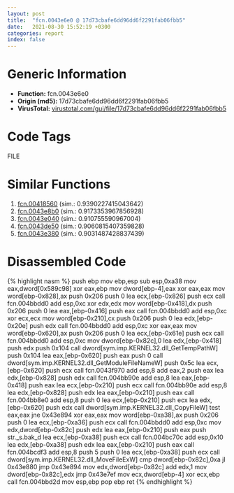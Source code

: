 ```yaml
---
layout: post
title:  "fcn.0043e6e0 @ 17d73cbafe6dd96dd6f2291fab06fbb5"
date:   2021-08-30 15:52:19 +0300
categories: report
index: false
---
```


# Generic Information
- **Function:** fcn.0043e6e0
- **Origin (md5):** 17d73cbafe6dd96dd6f2291fab06fbb5
- **VirusTotal:** [virustotal.com/gui/file/17d73cbafe6dd96dd6f2291fab06fbb5][virustotal_ref]

# Code Tags
<span class="tag" id="FILE">FILE</span>


# Similar Functions

1. [fcn.00418560][similar_1_ref] (sim.: 0.9390227415043642)
2. [fcn.0043e8b0][similar_2_ref] (sim.: 0.9173353967856928)
3. [fcn.0043e040][similar_3_ref] (sim.: 0.910755590967004)
4. [fcn.0043de50][similar_4_ref] (sim.: 0.9060815407359828)
5. [fcn.0043e380][similar_5_ref] (sim.: 0.9031487428837439)


# Disassembled Code

{% highlight nasm %}
push ebp
mov ebp,esp
sub esp,0xa38
mov eax,dword[0x589c98]
xor eax,ebp
mov dword[ebp-4],eax
xor eax,eax
mov word[ebp-0x828],ax
push 0x206
push 0
lea ecx,[ebp-0x826]
push ecx
call fcn.004bbdd0
add esp,0xc
xor edx,edx
mov word[ebp-0x418],dx
push 0x206
push 0
lea eax,[ebp-0x416]
push eax
call fcn.004bbdd0
add esp,0xc
xor ecx,ecx
mov word[ebp-0x210],cx
push 0x206
push 0
lea edx,[ebp-0x20e]
push edx
call fcn.004bbdd0
add esp,0xc
xor eax,eax
mov word[ebp-0x620],ax
push 0x206
push 0
lea ecx,[ebp-0x61e]
push ecx
call fcn.004bbdd0
add esp,0xc
mov dword[ebp-0x82c],0
lea edx,[ebp-0x418]
push edx
push 0x104
call dword[sym.imp.KERNEL32.dll_GetTempPathW]
push 0x104
lea eax,[ebp-0x620]
push eax
push 0
call dword[sym.imp.KERNEL32.dll_GetModuleFileNameW]
push 0x5c
lea ecx,[ebp-0x620]
push ecx
call fcn.0043f970
add esp,8
add eax,2
push eax
lea edx,[ebp-0x828]
push edx
call fcn.004bb90e
add esp,8
lea eax,[ebp-0x418]
push eax
lea ecx,[ebp-0x210]
push ecx
call fcn.004bb90e
add esp,8
lea edx,[ebp-0x828]
push edx
lea eax,[ebp-0x210]
push eax
call fcn.004bb8e0
add esp,8
push 0
lea ecx,[ebp-0x210]
push ecx
lea edx,[ebp-0x620]
push edx
call dword[sym.imp.KERNEL32.dll_CopyFileW]
test eax,eax
jne 0x43e894
xor eax,eax
mov word[ebp-0xa38],ax
push 0x206
push 0
lea ecx,[ebp-0xa36]
push ecx
call fcn.004bbdd0
add esp,0xc
mov edx,dword[ebp-0x82c]
push edx
lea eax,[ebp-0x210]
push eax
push str._s.bak_d
lea ecx,[ebp-0xa38]
push ecx
call fcn.004bc70c
add esp,0x10
lea edx,[ebp-0xa38]
push edx
lea eax,[ebp-0x210]
push eax
call fcn.004bcdf3
add esp,8
push 5
push 0
lea ecx,[ebp-0xa38]
push ecx
call dword[sym.imp.KERNEL32.dll_MoveFileExW]
cmp dword[ebp-0x82c],0xa
jl 0x43e880
jmp 0x43e894
mov edx,dword[ebp-0x82c]
add edx,1
mov dword[ebp-0x82c],edx
jmp 0x43e7ef
mov ecx,dword[ebp-4]
xor ecx,ebp
call fcn.004bbd2d
mov esp,ebp
pop ebp
ret 
{% endhighlight %}


[similar_1_ref]: /report/fcn.00418560@279a61b1e76da49531f1f16fd1102a2d
[similar_2_ref]: /report/fcn.0043e8b0@17d73cbafe6dd96dd6f2291fab06fbb5
[similar_3_ref]: /report/fcn.0043e040@17d73cbafe6dd96dd6f2291fab06fbb5
[similar_4_ref]: /report/fcn.0043de50@17d73cbafe6dd96dd6f2291fab06fbb5
[similar_5_ref]: /report/fcn.0043e380@17d73cbafe6dd96dd6f2291fab06fbb5
[virustotal_ref]: https://www.virustotal.com/gui/file/17d73cbafe6dd96dd6f2291fab06fbb5